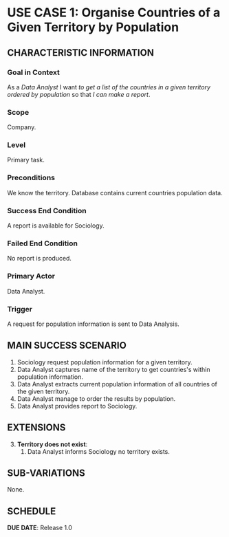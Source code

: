 # USE CASE 1: Organise Countries of a Given Territory by Population

## CHARACTERISTIC INFORMATION

### Goal in Context

As a *Data Analyst* I want *to get a list of the countries in a given territory ordered by population* so that *I can make a report*.

### Scope

Company.

### Level

Primary task.

### Preconditions

We know the territory. Database contains current countries population data.

### Success End Condition

A report is available for Sociology.

### Failed End Condition

No report is produced.

### Primary Actor

Data Analyst.

### Trigger

A request for population information is sent to Data Analysis.

## MAIN SUCCESS SCENARIO

1. Sociology request population information for a given territory.
2. Data Analyst captures name of the territory to get countries's within population information.
3. Data Analyst extracts current population information of all countries of the given territory.
4. Data Analyst manage to order the results by population.
5. Data Analyst provides report to Sociology.

## EXTENSIONS

3. **Territory does not exist**:
    1. Data Analyst informs Sociology no territory exists.

## SUB-VARIATIONS

None.

## SCHEDULE

**DUE DATE**: Release 1.0